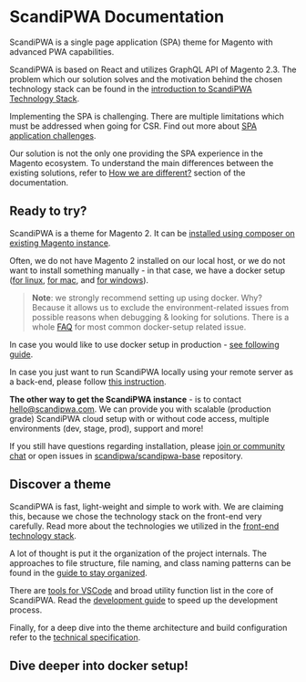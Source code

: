 # ScandiPWA Documentation

ScandiPWA is a single page application (SPA) theme for Magento with advanced PWA capabilities.

ScandiPWA is based on React and utilizes GraphQL API of Magento 2.3. The problem which our solution solves and the motivation behind the chosen technology stack can be found in the [introduction to ScandiPWA Technology Stack](./introduction.md).

Implementing the SPA is challenging. There are multiple limitations which must be addressed when going for CSR. Find out more about [SPA application challenges](./challenges.md).

Our solution is not the only one providing the SPA experience in the Magento ecosystem. To understand the main differences between the existing solutions, refer to [How we are different?](./existing-solutions.md) section of the documentation.

## Ready to try?

ScandiPWA is a theme for Magento 2. It can be [installed using composer on existing Magento instance](./setup/on-existing-m2.md).

Often, we do not have Magento 2 installed on our local host, or we do not want to install something manually - in that case, we have a docker setup ([for linux](./setup/docker/linux.md), [for mac](./setup/docker/mac.md), and [for windows](./setup/docker/windows.md)).

> **Note**: we strongly recommend setting up using docker. Why? Because it allows us to exclude the environment-related issues from possible reasons when debugging & looking for solutions. There is a whole [FAQ](./setup/docker/faq.md) for most common docker-setup related issue.

In case you would like to use docker setup in production - [see following guide](./setup/docker/production.md).

In case you just want to run ScandiPWA locally using your remote server as a back-end, please follow [this instruction](./setup/with-remote-m2.md).

**The other way to get the ScandiPWA instance** - is to contact hello@scandipwa.com. We can provide you with scalable (production grade) ScandiPWA cloud setup with or without code access, multiple environments (dev, stage, prod), support and more!

If you still have questions regarding installation, please [join or community chat](https://join.slack.com/t/scandipwa/shared_invite/enQtNzE2Mjg1Nzg3MTg5LTQwM2E2NmQ0NmQ2MzliMjVjYjQ1MTFiYWU5ODAyYTYyMGQzNWM3MDhkYzkyZGMxYTJlZWI1N2ExY2Q1MDMwMTk) or open issues in [scandipwa/scandipwa-base](https://github.com/scandipwa/scandipwa-base) repository.

## Discover a theme

ScandiPWA is fast, light-weight and simple to work with. We are claiming this, because we chose the technology stack on the front-end very carefully. Read more about the technologies we utilized in the [front-end technology stack](./theme/tech-stack.md).

A lot of thought is put it the organization of the project internals. The approaches to file structure, file naming, and class naming patterns can be found in the [guide to stay organized](./theme/structure.md).

There are [tools for VSCode](https://github.com/scandipwa/scandipwa-development-toolkit) and broad utility function list in the core of ScandiPWA. Read the [development guide](./theme/dev-guide.md) to speed up the development process.

Finally, for a deep dive into the theme architecture and build configuration refer to the [technical specification](./theme/tech-spec.md).

## Dive deeper into docker setup!


